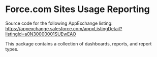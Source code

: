 # Force.com Sites Usage Reporting

Source code for the following AppExchange listing: https://appexchange.salesforce.com/appxListingDetail?listingId=a0N30000001SUEwEAO

This package contains a collection of dashboards, reports, and report types.

